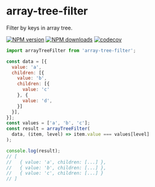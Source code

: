 # array-tree-filter

Filter by keys in array tree.

[![NPM version](https://img.shields.io/npm/v/array-tree-filter.svg?style=flat)](https://npmjs.org/package/array-tree-filter)
[![NPM downloads](http://img.shields.io/npm/dm/array-tree-filter.svg?style=flat)](https://npmjs.org/package/array-tree-filter)
[![codecov](https://codecov.io/gh/afc163/array-tree-filter/branch/main/graph/badge.svg)](https://codecov.io/gh/afc163/array-tree-filter)

```js
import arrayTreeFilter from 'array-tree-filter';

const data = [{
  value: 'a',
  children: [{
    value: 'b',
    children: [{
      value: 'c'
    }, {
      value: 'd',
    }]
  }],
}];
const values = ['a', 'b', 'c'];
const result = arrayTreeFilter(
  data, (item, level) => item.value === values[level]
);

console.log(result);
// [
//   { value: 'a', children: [...] },
//   { value: 'b', children: [...] },
//   { value: 'c', children: [...] }
// ]
```
